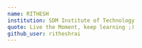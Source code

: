 ```yaml
---
name: RITHESH
institution: SDM Institute of Technology
quote: Live the Moment, keep learning ;)
github_user: ritheshrai
---
```

